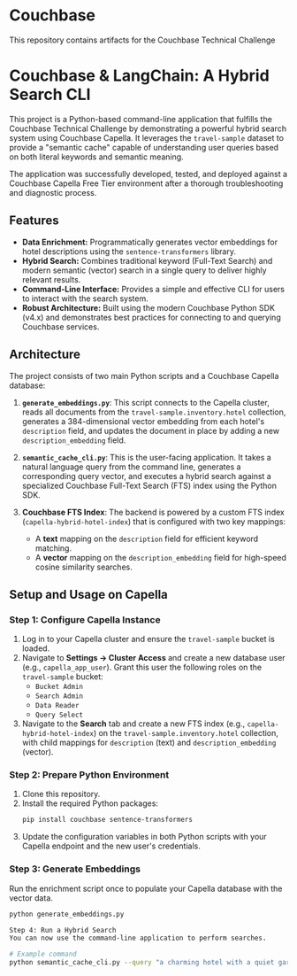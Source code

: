 # Couchbase
This repository contains artifacts for the Couchbase Technical Challenge
# Couchbase & LangChain: A Hybrid Search CLI

This project is a Python-based command-line application that fulfills the Couchbase Technical Challenge by demonstrating a powerful hybrid search system using Couchbase Capella. It leverages the `travel-sample` dataset to provide a "semantic cache" capable of understanding user queries based on both literal keywords and semantic meaning.

The application was successfully developed, tested, and deployed against a Couchbase Capella Free Tier environment after a thorough troubleshooting and diagnostic process.

## Features

-   **Data Enrichment:** Programmatically generates vector embeddings for hotel descriptions using the `sentence-transformers` library.
-   **Hybrid Search:** Combines traditional keyword (Full-Text Search) and modern semantic (vector) search in a single query to deliver highly relevant results.
-   **Command-Line Interface:** Provides a simple and effective CLI for users to interact with the search system.
-   **Robust Architecture:** Built using the modern Couchbase Python SDK (v4.x) and demonstrates best practices for connecting to and querying Couchbase services.

## Architecture

The project consists of two main Python scripts and a Couchbase Capella database:

1.  **`generate_embeddings.py`**: This script connects to the Capella cluster, reads all documents from the `travel-sample.inventory.hotel` collection, generates a 384-dimensional vector embedding from each hotel's `description` field, and updates the document in place by adding a new `description_embedding` field.

2.  **`semantic_cache_cli.py`**: This is the user-facing application. It takes a natural language query from the command line, generates a corresponding query vector, and executes a hybrid search against a specialized Couchbase Full-Text Search (FTS) index using the Python SDK.

3.  **Couchbase FTS Index**: The backend is powered by a custom FTS index (`capella-hybrid-hotel-index`) that is configured with two key mappings:
    -   A **text** mapping on the `description` field for efficient keyword matching.
    -   A **vector** mapping on the `description_embedding` field for high-speed cosine similarity searches.

## Setup and Usage on Capella

### Step 1: Configure Capella Instance

1.  Log in to your Capella cluster and ensure the `travel-sample` bucket is loaded.
2.  Navigate to **Settings -> Cluster Access** and create a new database user (e.g., `capella_app_user`). Grant this user the following roles on the `travel-sample` bucket:
    -   `Bucket Admin`
    -   `Search Admin`
    -   `Data Reader`
    -   `Query Select`
3.  Navigate to the **Search** tab and create a new FTS index (e.g., `capella-hybrid-hotel-index`) on the `travel-sample.inventory.hotel` collection, with child mappings for `description` (text) and `description_embedding` (vector).

### Step 2: Prepare Python Environment

1.  Clone this repository.
2.  Install the required Python packages:
    ```bash
    pip install couchbase sentence-transformers
    ```
3.  Update the configuration variables in both Python scripts with your Capella endpoint and the new user's credentials.

### Step 3: Generate Embeddings

Run the enrichment script once to populate your Capella database with the vector data.

```bash
python generate_embeddings.py

Step 4: Run a Hybrid Search
You can now use the command-line application to perform searches.

# Example command
python semantic_cache_cli.py --query "a charming hotel with a quiet garden"
